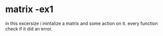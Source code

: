 # matrix -ex1
in this excersize i inintalize a matrix and some action on it.
every function check if it did an error.